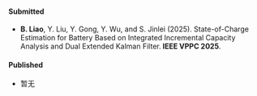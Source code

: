 #### Submitted

-  <strong>B. Liao</strong>, Y. Liu, Y. Gong, Y. Wu, and S. Jinlei (2025). State-of-Charge Estimation for Battery Based on Integrated Incremental Capacity Analysis and Dual Extended Kalman Filter.<strong> IEEE VPPC 2025</strong>.

#### Published
-  暂无


